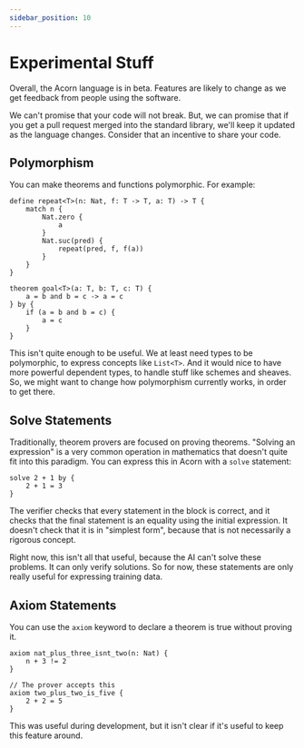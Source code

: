 ```yaml
---
sidebar_position: 10
---
```


# Experimental Stuff

Overall, the Acorn language is in beta. Features are likely to change as we get feedback from people using the software.

We can't promise that your code will not break. But, we can promise that if you get a pull request merged into the standard library, we'll keep it updated as the language changes. Consider that an incentive to share your code.

## Polymorphism

You can make theorems and functions polymorphic. For example:

```acorn
define repeat<T>(n: Nat, f: T -> T, a: T) -> T {
    match n {
        Nat.zero {
            a
        }
        Nat.suc(pred) {
            repeat(pred, f, f(a))
        }
    }
}

theorem goal<T>(a: T, b: T, c: T) {
    a = b and b = c -> a = c
} by {
    if (a = b and b = c) {
        a = c
    }
}
```

This isn't quite enough to be useful. We at least need types to be polymorphic, to express concepts like `List<T>`. And it would nice to have more powerful dependent types, to handle stuff like schemes and sheaves. So, we might want to change how polymorphism currently works, in order to get there.

## Solve Statements

Traditionally, theorem provers are focused on proving theorems. "Solving an expression" is a very common operation in mathematics that doesn't quite fit into this paradigm. You can express this in Acorn with a `solve` statement:

```acorn
solve 2 + 1 by {
    2 + 1 = 3
}
```

The verifier checks that every statement in the block is correct, and it checks that the final statement is an equality using the initial expression. It doesn't check that it is in "simplest form", because that is not necessarily a rigorous concept.

Right now, this isn't all that useful, because the AI can't solve these problems. It can only verify solutions. So for now, these statements are only really useful for expressing training data.

## Axiom Statements

You can use the `axiom` keyword to declare a theorem is true without proving it.

```acorn
axiom nat_plus_three_isnt_two(n: Nat) {
    n + 3 != 2
}

// The prover accepts this
axiom two_plus_two_is_five {
    2 + 2 = 5
}
```

This was useful during development, but it isn't clear if it's useful to keep this feature around.
